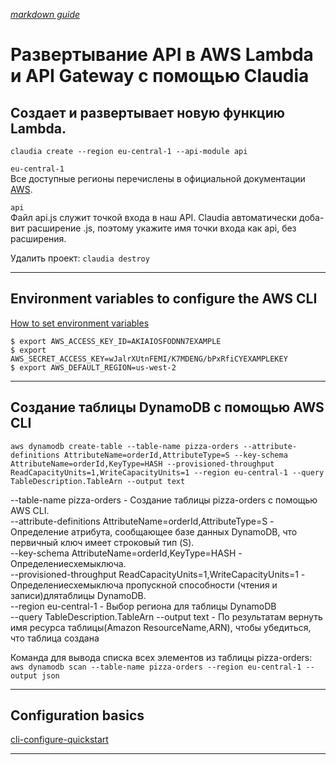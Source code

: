 *[markdown guide](https://www.markdownguide.org/basic-syntax/)*

# Развертывание API в AWS Lambda и API Gateway с помощью Claudia

## Создает и развертывает новую функцию Lambda.

``claudia create --region eu-central-1 --api-module api``

``eu-central-1`` \
Все доступные регионы перечислены в официальной документации [AWS](http://docs.aws.amazon.com/general/latest/gr/rande.html#lambda_region).

``api`` \
Файл api.js служит точкой входа в наш API. Claudia автоматически доба- вит расширение .js, поэтому укажите имя точки входа как api, без расширения.

Удалить проект:
``claudia destroy``

***

## Environment variables to configure the AWS CLI
[How to set environment variables](https://docs.aws.amazon.com/cli/latest/userguide/cli-configure-envvars.html)

```
$ export AWS_ACCESS_KEY_ID=AKIAIOSFODNN7EXAMPLE
$ export AWS_SECRET_ACCESS_KEY=wJalrXUtnFEMI/K7MDENG/bPxRfiCYEXAMPLEKEY
$ export AWS_DEFAULT_REGION=us-west-2
```

***

## Создание таблицы DynamoDB с помощью AWS CLI

```
aws dynamodb create-table --table-name pizza-orders --attribute-definitions AttributeName=orderId,AttributeType=S --key-schema AttributeName=orderId,KeyType=HASH --provisioned-throughput ReadCapacityUnits=1,WriteCapacityUnits=1 --region eu-central-1 --query TableDescription.TableArn --output text
```

--table-name pizza-orders - Создание таблицы pizza-orders с помощью AWS CLI. \
--attribute-definitions AttributeName=orderId,AttributeType=S - Определение атрибута, сообщающее базе данных DynamoDB, что первичный ключ имеет строковый тип (S). \
--key-schema AttributeName=orderId,KeyType=HASH - Определениесхемыключа. \
--provisioned-throughput ReadCapacityUnits=1,WriteCapacityUnits=1 - Определениесхемыключа пропускной способности (чтения и записи)длятаблицы DynamoDB. \
--region eu-central-1 - Выбор региона для таблицы DynamoDB \
--query TableDescription.TableArn --output text - По результатам вернуть имя ресурса таблицы(Amazon ResourceName,ARN), чтобы убедиться, что таблица создана

Команда для вывода списка всех элементов из таблицы pizza-orders:
``aws dynamodb scan --table-name pizza-orders --region eu-central-1 --output json``

***

## Configuration basics
[cli-configure-quickstart](https://docs.aws.amazon.com/cli/latest/userguide/cli-configure-quickstart.html)

***
